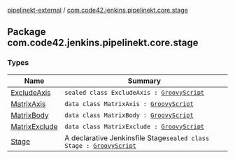 [pipelinekt-external](../index.md) / [com.code42.jenkins.pipelinekt.core.stage](./index.md)

## Package com.code42.jenkins.pipelinekt.core.stage

### Types

| Name | Summary |
|---|---|
| [ExcludeAxis](-exclude-axis/index.md) | `sealed class ExcludeAxis : `[`GroovyScript`](../com.code42.jenkins.pipelinekt.core.writer/-groovy-script/index.md) |
| [MatrixAxis](-matrix-axis/index.md) | `data class MatrixAxis : `[`GroovyScript`](../com.code42.jenkins.pipelinekt.core.writer/-groovy-script/index.md) |
| [MatrixBody](-matrix-body/index.md) | `data class MatrixBody : `[`GroovyScript`](../com.code42.jenkins.pipelinekt.core.writer/-groovy-script/index.md) |
| [MatrixExclude](-matrix-exclude/index.md) | `data class MatrixExclude : `[`GroovyScript`](../com.code42.jenkins.pipelinekt.core.writer/-groovy-script/index.md) |
| [Stage](-stage/index.md) | A declarative Jenkinsfile Stage`sealed class Stage : `[`GroovyScript`](../com.code42.jenkins.pipelinekt.core.writer/-groovy-script/index.md) |
